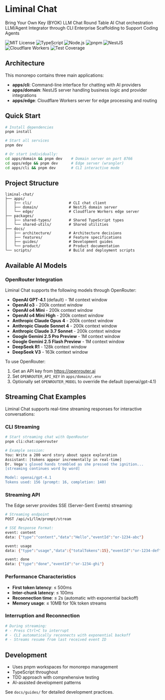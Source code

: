 # Liminal Chat

Bring Your Own Key (BYOK) LLM Chat
Round Table AI Chat orchestration
LLM/Agent Integrator through CLI
Enterprise Scaffolding to Support Coding Agents

![MIT License](https://img.shields.io/badge/License-MIT-blue.svg)
![TypeScript](https://img.shields.io/badge/TypeScript-007ACC?logo=typescript&logoColor=white)
![Node.js](https://img.shields.io/badge/Node.js-43853D?logo=node.js&logoColor=white)
![pnpm](https://img.shields.io/badge/pnpm-F69220?logo=pnpm&logoColor=white)
![NestJS](https://img.shields.io/badge/NestJS-E0234E?logo=nestjs&logoColor=white)
![Cloudflare Workers](https://img.shields.io/badge/Cloudflare_Workers-F38020?logo=cloudflare&logoColor=white)
![Test Coverage](https://img.shields.io/badge/Coverage-80%25+-brightgreen)

## Architecture

This monorepo contains three main applications:

- **apps/cli**: Command-line interface for chatting with AI providers
- **apps/domain**: NestJS server handling business logic and provider integrations
- **apps/edge**: Cloudflare Workers server for edge processing and routing

## Quick Start

```bash
# Install dependencies
pnpm install

# Start all services
pnpm dev

# Or start individually:
cd apps/domain && pnpm dev    # Domain server on port 8766
cd apps/edge && pnpm dev      # Edge server (wrangler)
cd apps/cli && pnpm dev       # CLI interactive mode
```

## Project Structure

```
liminal-chat/
├── apps/
│   ├── cli/                 # CLI chat client
│   ├── domain/              # NestJS domain server
│   └── edge/                # Cloudflare Workers edge server
├── packages/
│   ├── shared-types/        # Shared TypeScript types
│   └── shared-utils/        # Shared utilities
├── docs/
│   ├── architecture/        # Architecture decisions
│   ├── features/            # Feature specifications
│   ├── guides/              # Development guides
│   └── product/             # Product documentation
└── scripts/                 # Build and deployment scripts
```

## Available AI Models

### OpenRouter Integration

Liminal Chat supports the following models through OpenRouter:

- **OpenAI GPT-4.1** (default) - 1M context window
- **OpenAI o3** - 200k context window
- **OpenAI o4 Mini** - 200k context window
- **OpenAI o4 Mini High** - 200k context window
- **Anthropic Claude Opus 4** - 200k context window
- **Anthropic Claude Sonnet 4** - 200k context window
- **Anthropic Claude 3.7 Sonnet** - 200k context window
- **Google Gemini 2.5 Pro Preview** - 1M context window
- **Google Gemini 2.5 Flash Preview** - 1M context window
- **DeepSeek R1** - 128k context window
- **DeepSeek V3** - 163k context window

To use OpenRouter:
1. Get an API key from https://openrouter.ai
2. Set `OPENROUTER_API_KEY` in `apps/domain/.env`
3. Optionally set `OPENROUTER_MODEL` to override the default (openai/gpt-4.1)

## Streaming Chat Examples

Liminal Chat supports real-time streaming responses for interactive conversations:

### CLI Streaming
```bash
# Start streaming chat with OpenRouter
pnpm cli:chat:openrouter

# Example session:
You: Write a 200 word story about space exploration
Assistant: [tokens appear incrementally in real-time]
Dr. Vega's gloved hands trembled as she pressed the ignition...
[streaming continues word by word]

Model: openai/gpt-4.1
Tokens used: 156 (prompt: 16, completion: 140)
```

### Streaming API
The Edge server provides SSE (Server-Sent Events) streaming:

```bash
# Streaming endpoint
POST /api/v1/llm/prompt/stream

# SSE Response Format:
event: content
data: {"type":"content","data":"Hello","eventId":"or-1234-abc"}

event: usage  
data: {"type":"usage","data":{"totalTokens":15},"eventId":"or-1234-def"}

event: done
data: {"type":"done","eventId":"or-1234-ghi"}
```

### Performance Characteristics
- **First token latency**: ≤ 500ms
- **Inter-chunk latency**: ≤ 100ms  
- **Reconnection time**: ≤ 2s (automatic with exponential backoff)
- **Memory usage**: ≤ 10MB for 10k token streams

### Interruption and Reconnection
```bash
# During streaming:
# - Press Ctrl+C to interrupt
# - CLI automatically reconnects with exponential backoff
# - Streams resume from last received event ID
```

## Development

- Uses pnpm workspaces for monorepo management
- TypeScript throughout
- TDD approach with comprehensive testing
- AI-assisted development patterns

See `docs/guides/` for detailed development practices.
